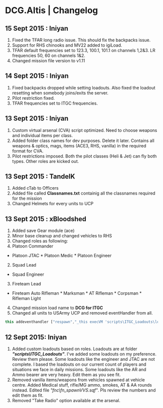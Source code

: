 # DCG.Altis | Changelog

15 Sept 2015 : Iniyan
---
1. Fixed the TFAR long radio issue. This should fix the backpacks issue.
2. Support for RHS chinooks and MV22 added to igiLoad.
3. TFAR default frequencies set to 123.3, 100.1, 101.1 on channels 1,2&3. LR frequencies 50, 60 on channels 1&2.
4. Changed mission file version to v1.11

14 Sept 2015 : Iniyan
---
1. Fixed backpacks dropped while setting loadouts. Also fixed the loadout resetting when somebody joins/exits the server.
2. Pilot restriction fixed.
3. TFAR frequencies set to ITGC frequencies.

13 Sept 2015 : Iniyan
---
1. Custom virtual arsenal (CVA) script optimized. Need to choose weapons and individual items per class.
2. Added folder class names for dev purposes. Delete it later. Contains all weapons & optics, mags, items (ACE3, RHS, vanilla) in the required format for CVA.
3. Pilot restrictions imposed. Both the pilot classes (Heli & Jet) can fly both types. Other roles are kicked out.

13 Sept 2015 : TandelK
---
1. Added cTab to Officers 
2. Added file called **Classnames.txt** containig all the classnames required for the mission
3. Changed Helmets for every units to UCP 

13 Sept 2015 : xBloodshed
---
1. Added save Gear module (ace)
2. Minor base cleanup and changed vehicles to RHS
3. Changed roles as following:
 1. Platoon Commander
   * Platoon JTAC
    * Platoon Medic
    * Platoon Engineer
 2. Squad Lead
   * Squad Engineer
 3. Fireteam Lead
   * Fireteam Auto Rifleman
    * Marksman
    * AT Rifleman
    * Corpsman
    * Rifleman Light
4. Changed mission load name to **DCG for ITGC**
5. Changed all units to USArmy UCP and removed eventHandler from all. 
```javascript
this addeventhandler ["respawn","_this execVM 'scripts\ITGC_Loadouts\lo_xxx.sqf'"];
```

12 Sept 2015: Iniyan
---
1.	Added custom loadouts based on roles. Loadouts are at folder **_"scripts\ITGC_Loadouts"_**. I've added some loadouts on my preference. Review them please.
	Some loadouts like the engineer and JTAC are not complete. I based the loadouts on our current count of players and situations we face in daily missions.
	Some loadouts like the AR and Ammo bearer are very heavy. Edit them as you see fit.
2.	Removed vanilla items/weapons from vehicles spawned at vehicle centre. Added Medical stuff, rifle/MG ammo, smokes, AT & AA rounds instead.
	Edited file _"fnc\fn_spawnVVS.sqf"_. Pls review the numbers and edit them as fit.
3.	Removed "Take Radio" option available at the arsenal.

